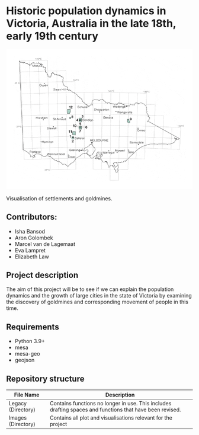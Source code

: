 # Historic population dynamics in Victoria, Australia in the late 18th, early 19th century


<p align="center">
  <img src="/Images/map-victoria-goldfields.gif" />
  <figcaption>Visualisation of settlements and goldmines.</figcaption>
</p>

## Contributors:

* Isha Bansod
* Aron Golombek
* Marcel van de Lagemaat
* Eva Lampret
* Elizabeth Law 

## Project description
The aim of this project will be to see if we can explain the population dynamics and the growth of large cities in the state of Victoria by examining the discovery of goldmines and corresponding movement of people in this time.

## Requirements
* Python 3.9+
* mesa
* mesa-geo
* geojson


## Repository structure


| File Name           | Description                                                                                                                                                                                          |
|---------------------|------------------------------------------------------------------------------------------------------------------------------------------------------------------------------------------------------|
|Legacy (Directory)| Contains functions no longer in use. This includes drafting spaces and functions that have been revised.|
|Images (Directory)| Contains all plot and visualisations relevant for the project|
